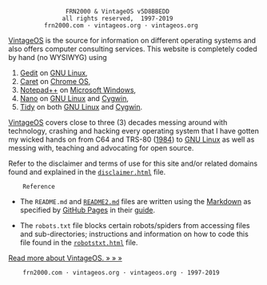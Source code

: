                    FRN2000 & VintageOS v5D8BBEDD
                   all rights reserved,  1997-2019
              frn2000.com · vintageos.org · vintageos.org

[VintageOS](https://vintageos.org/) is the source for information on
different operating systems and also offers computer consulting
services.  This website is completely coded by hand (no WYSIWYG) using

1. [Gedit](https://wiki.gnome.org/Apps/Gedit) on
[GNU Linux](https://kernel.org/),
2. [Caret](https://thomaswilburn.net/caret/) on
[Chrome OS](https://google.com/chromebook/),
3. [Notepad++](http://notepad-plus-plus.org/) on
[Microsoft Windows](https://microsoft.com/en-us/windows/),
4. [Nano](https://nano-editor.org/) on [GNU Linux](https://kernel.org/)
and [Cygwin](https://cygwin.com/),
5. [Tidy](http://html-tidy.org/) on both
[GNU Linux](https://kernel.org/) and [Cygwin](https://cygwin.com/).

[VintageOS](https://vintageos.org/) covers close to three (3) decades
messing around with technology, crashing and hacking every operating
system that I have gotten my wicked hands on from C64 and TRS-80
([1984](https://vintageos.org/basic.html)) to
[GNU Linux](https://vintageos.org/linux.html) as well as messing with,
teaching and advocating for open source.

Refer to the disclaimer and terms of use for this site and/or related
domains found and explained in the
[`disclaimer.html`](https://vintageos.org/disclaimer.html) file.

        Reference

* The `README.md` and [`README2.md`](README2.md) files are written using
the [Markdown](https://daringfireball.net/projects/markdown/) as
specified by [GitHub Pages](https://pages.github.com/) in their
[guide](https://guides.github.com/features/mastering-markdown/).

* The `robots.txt` file blocks certain robots/spiders from accessing
files and sub-directories;  instructions and information on how to code
this file found in the
[`robotstxt.html`](http://robotstxt.org/robotstxt.html) file.

[Read more about VintageOS.  » » »](README2.md)

        frn2000.com · vintageos.org · vintageos.org · 1997-2019